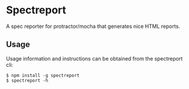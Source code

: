Spectreport
===========

A spec reporter for protractor/mocha that generates nice HTML reports.

## Usage ##
Usage information and instructions can be obtained from the spectreport cli:

```
$ npm install -g spectreport
$ spectreport -h
```
